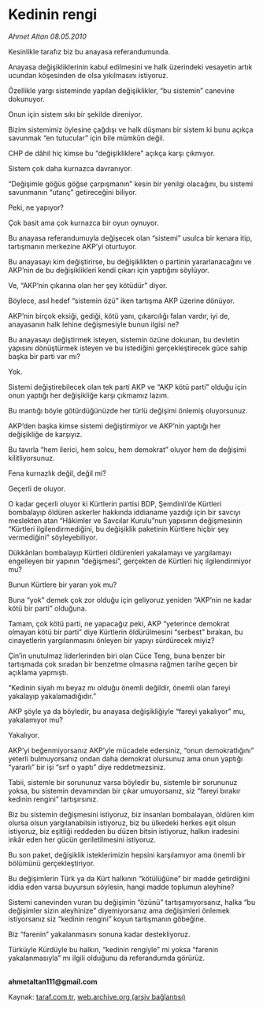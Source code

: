 # Kedinin rengi

*Ahmet Altan  08.05.2010*

<div class="yazi"><p>Kesinlikle tarafız biz bu anayasa referandumunda.</p>
<p>Anayasa değişikliklerinin kabul edilmesini ve halk üzerindeki vesayetin artık ucundan köşesinden de olsa yıkılmasını istiyoruz.</p>
<p>Özellikle yargı sisteminde yapılan değişiklikler, “bu sistemin” canevine dokunuyor.</p>
<p>Onun için sistem sıkı bir şekilde direniyor.</p>
<p>Bizim sistemimiz öylesine çağdışı ve halk düşmanı bir sistem ki bunu açıkça savunmak “en tutucular” için bile mümkün değil.</p>
<p>CHP de dâhil hiç kimse bu “değişikliklere” açıkça karşı çıkmıyor.</p>
<p>Sistem çok daha kurnazca davranıyor.</p>
<p>“Değişimle göğüs göğse çarpışmanın” kesin bir yenilgi olacağını, bu sistemi savunmanın “utanç” getireceğini biliyor.</p>
<p>Peki, ne yapıyor?</p>
<p>Çok basit ama çok kurnazca bir oyun oynuyor.</p>
<p>Bu anayasa referandumuyla değişecek olan “sistemi” usulca bir kenara itip, tartışmanın merkezine AKP’yi oturtuyor.</p>
<p>Bu anayasayı kim değiştirirse, bu değişiklikten o partinin yararlanacağını ve AKP’nin de bu değişiklikleri kendi çıkarı için yaptığını söylüyor.</p>
<p>Ve, “AKP’nin çıkarına olan her şey kötüdür” diyor.</p>
<p>Böylece, asıl hedef “sistemin özü” iken tartışma AKP üzerine dönüyor.</p>
<p>AKP’nin birçok eksiği, gediği, kötü yanı, çıkarcılığı falan vardır, iyi de, anayasanın halk lehine değişmesiyle bunun ilgisi ne?</p>
<p>Bu anayasayı değiştirmek isteyen, sistemin özüne dokunan, bu devletin yapısını dönüştürmek isteyen ve bu istediğini gerçekleştirecek güce sahip başka bir parti var mı?</p>
<p>Yok.</p>
<p>Sistemi değiştirebilecek olan tek parti AKP ve “AKP kötü parti” olduğu için onun yaptığı her değişikliğe karşı çıkmamız lazım.</p>
<p>Bu mantığı böyle götürdüğünüzde her türlü değişimi önlemiş oluyorsunuz.</p>
<p>AKP’den başka kimse sistemi değiştirmiyor ve AKP’nin yaptığı her değişikliğe de karşıyız.</p>
<p>Bu tavırla “hem ilerici, hem solcu, hem demokrat” oluyor hem de değişimi kilitliyorsunuz.</p>
<p>Fena kurnazlık değil, değil mi?</p>
<p>Geçerli de oluyor.</p>
<p>O kadar geçerli oluyor ki Kürtlerin partisi BDP, Şemdinli’de Kürtleri bombalayıp öldüren askerler hakkında iddianame yazdığı için bir savcıyı meslekten atan “Hâkimler ve Savcılar Kurulu”nun yapısının değişmesinin “Kürtleri ilgilendirmediğini, bu değişiklik paketinin Kürtlere hiçbir şey vermediğini” söyleyebiliyor.</p>
<p>Dükkânları bombalayıp Kürtleri öldürenleri yakalamayı ve yargılamayı engelleyen bir yapının “değişmesi”, gerçekten de Kürtleri hiç ilgilendirmiyor mu?</p>
<p>Bunun Kürtlere bir yararı yok mu?</p>
<p>Buna “yok” demek çok zor olduğu için geliyoruz yeniden “AKP’nin ne kadar kötü bir parti” olduğuna.</p>
<p>Tamam, çok kötü parti, ne yapacağız peki, AKP “yeterince demokrat olmayan kötü bir parti” diye Kürtlerin öldürülmesini “serbest” bırakan, bu cinayetlerin yargılanmasını önleyen bir yapıyı sürdürecek miyiz?</p>
<p>Çin’in unutulmaz liderlerinden biri olan Cüce Teng, buna benzer bir tartışmada çok sıradan bir benzetme olmasına rağmen tarihe geçen bir açıklama yapmıştı.</p>
<p>“Kedinin siyah mı beyaz mı olduğu önemli değildir, önemli olan fareyi yakalayıp yakalamadığıdır.”</p>
<p>AKP şöyle ya da böyledir, bu anayasa değişikliğiyle “fareyi yakalıyor” mu, yakalamıyor mu?</p>
<p>Yakalıyor.</p>
<p>AKP’yi beğenmiyorsanız AKP’yle mücadele edersiniz, “onun demokratlığını” yeterli bulmuyorsanız ondan daha demokrat olursunuz ama onun yaptığı “yararlı” bir işi “sırf o yaptı” diye reddetmezsiniz.</p>
<p>Tabii, sistemle bir sorununuz varsa böyledir bu, sistemle bir sorununuz yoksa, bu sistemin devamından bir çıkar umuyorsanız, siz “fareyi bırakır kedinin rengini” tartışırsınız.</p>
<p>Biz bu sistemin değişmesini istiyoruz, biz insanları bombalayan, öldüren kim olursa olsun yargılanabilsin istiyoruz, biz bu ülkedeki herkes eşit olsun istiyoruz, biz eşitliği reddeden bu düzen bitsin istiyoruz, halkın iradesini inkâr eden her gücün geriletilmesini istiyoruz.</p>
<p>Bu son paket, değişiklik isteklerimizin hepsini karşılamıyor ama önemli bir bölümünü gerçekleştiriyor.</p>
<p>Bu değişimlerin Türk ya da Kürt halkının “kötülüğüne” bir madde getirdiğini iddia eden varsa buyursun söylesin, hangi madde toplumun aleyhine?</p>
<p>Sistemi canevinden vuran bu değişimin “özünü” tartışamıyorsanız, halka “bu değişimler sizin aleyhinize” diyemiyorsanız ama değişimleri önlemek istiyorsanız siz “kedinin rengini” koyun tartışmanın göbeğine.</p>
<p>Biz “farenin” yakalanmasını sonuna kadar destekliyoruz.</p>
<p>Türküyle Kürdüyle bu halkın, “kedinin rengiyle” mi yoksa “farenin yakalanmasıyla” mı ilgili olduğunu da referandumda görürüz.</p><b><br/>ahmetaltan111@gmail.com</b></div>

Kaynak: [taraf.com.tr](http://www.taraf.com.tr:80/ahmet-altan/makale-kedinin-rengi.htm), [web.archive.org (arşiv bağlantısı)](http://web.archive.org/web/20100511013436/http://www.taraf.com.tr:80/ahmet-altan/makale-kedinin-rengi.htm)
